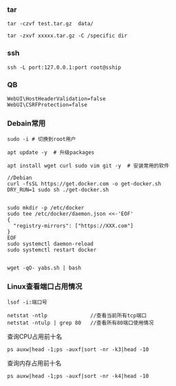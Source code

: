 ### tar
```shell
tar -czvf test.tar.gz  data/

tar -zxvf xxxxx.tar.gz -C /specific dir 
```

### ssh
```shell
ssh -L port:127.0.0.1:port root@sship
```

### QB
```
WebUI\HostHeaderValidation=false 
WebUI\CSRFProtection=false
```

### Debain常用
```shell
sudo -i # 切换到root用户

apt update -y  # 升级packages

apt install wget curl sudo vim git -y  # 安装常用的软件

//Debian
curl -fsSL https://get.docker.com -o get-docker.sh
DRY_RUN=1 sudo sh ./get-docker.sh


sudo mkdir -p /etc/docker
sudo tee /etc/docker/daemon.json <<-'EOF'
{
  "registry-mirrors": ["https://XXX.com"]
}
EOF
sudo systemctl daemon-reload
sudo systemctl restart docker


wget -qO- yabs.sh | bash
```


### Linux查看端口占用情况
```shell
lsof -i:端口号

netstat -ntlp              //查看当前所有tcp端口
netstat -ntulp | grep 80   //查看所有80端口使用情况
```

查询CPU占用前十名
```shell
ps auxw|head -1;ps -auxf|sort -nr -k3|head -10
```

查询内存占用前十名
```shell
ps auxw|head -1;ps -auxf|sort -nr -k4|head -10
```
